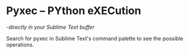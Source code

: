 # Pyxec – PYthon eXECution
*-directly in your Sublime Text buffer*

Search for pyxec in Sublime Text's command palette to see the possible operations.
